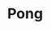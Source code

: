 ---
layout: page
title: Pong
description: this was my very first game, a java Pong clone!
img: assets/img/projects/pong/pong_main_menu.png
importance: 1
category: game-dev
related_publications: true
github: https://github.com/Marchinner/JPong
---